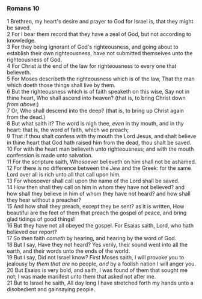 ### Romans 10

1 Brethren, my heart's desire and prayer to God for Israel is, that they might be saved.  
2 For I bear them record that they have a zeal of God, but not according to knowledge.  
3 For they being ignorant of God's righteousness, and going about to establish their own righteousness, have not submitted themselves unto the righteousness of God.  
4 For Christ *is* the end of the law for righteousness to every one that believeth.  
5 For Moses describeth the righteousness which is of the law, That the man which doeth those things shall live by them.  
6 But the righteousness which is of faith speaketh on this wise, Say not in thine heart, Who shall ascend into heaven? (that is, to bring Christ down *from above*:)  
7 Or, Who shall descend into the deep? (that is, to bring up Christ again from the dead.)  
8 But what saith it? The word is nigh thee, *even* in thy mouth, and in thy heart: that is, the word of faith, which we preach;  
9 That if thou shalt confess with thy mouth the Lord Jesus, and shalt believe in thine heart that God hath raised him from the dead, thou shalt be saved.  
10 For with the heart man believeth unto righteousness; and with the mouth confession is made unto salvation.  
11 For the scripture saith, Whosoever believeth on him shall not be ashamed.  
12 For there is no difference between the Jew and the Greek: for the same Lord over all is rich unto all that call upon him.  
13 For whosoever shall call upon the name of the Lord shall be saved.  
14 How then shall they call on him in whom they have not believed? and how shall they believe in him of whom they have not heard? and how shall they hear without a preacher?  
15 And how shall they preach, except they be sent? as it is written, How beautiful are the feet of them that preach the gospel of peace, and bring glad tidings of good things!  
16 But they have not all obeyed the gospel. For Esaias saith, Lord, who hath believed our report?  
17 So then faith *cometh* by hearing, and hearing by the word of God.  
18 But I say, Have they not heard? Yes verily, their sound went into all the earth, and their words unto the ends of the world.  
19 But I say, Did not Israel know? First Moses saith, I will provoke you to jealousy by *them that are* no people, *and* by a foolish nation I will anger you.  
20 But Esaias is very bold, and saith, I was found of them that sought me not; I was made manifest unto them that asked not after me.  
21 But to Israel he saith, All day long I have stretched forth my hands unto a disobedient and gainsaying people.  
